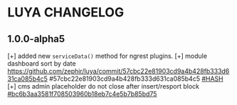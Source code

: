 LUYA CHANGELOG
==============

1.0.0-alpha5
------------
[+] added new `serviceData()` method for ngrest plugins.
[+] module dashboard sort by date https://github.com/zephir/luya/commit/57cbc22e81903cd9a4b428fb333d631ca085b4c5 #57cbc22e81903cd9a4b428fb333d631ca085b4c5 [#HASH](https://github.com/zephir/luya/commit/57cbc22e81903cd9a4b428fb333d631ca085b4c5)
[+] cms admin placeholder do not close after insert/resport block [#bc6b3aa3581f708503960b18eb7c4e5b7b85bd75](bc6b3aa3581f708503960b18eb7c4e5b7b85bd75)